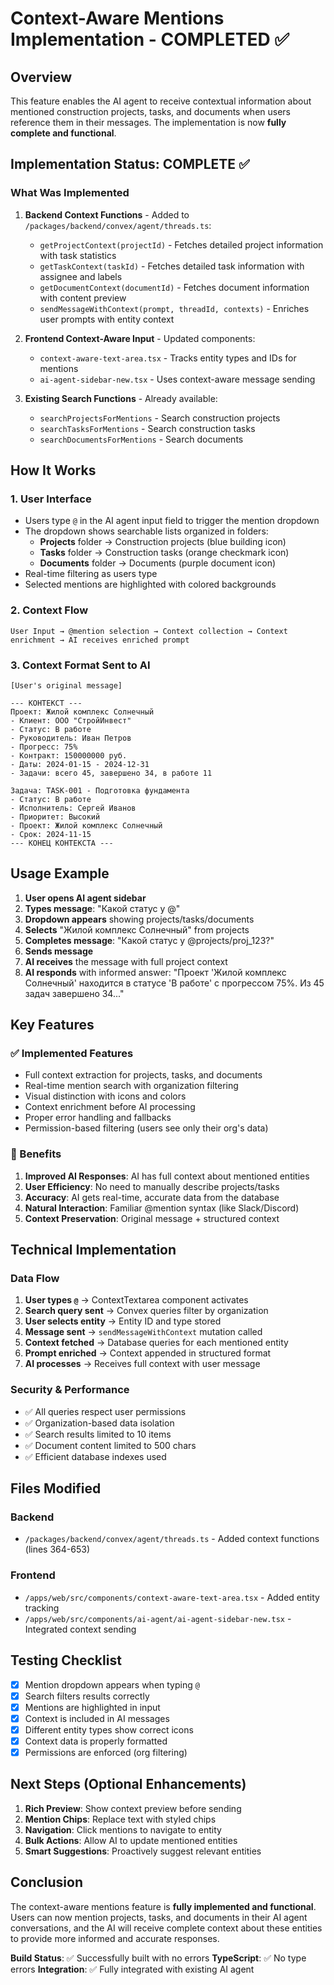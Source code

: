 # Context-Aware Mentions Implementation - COMPLETED ✅

## Overview
This feature enables the AI agent to receive contextual information about mentioned construction projects, tasks, and documents when users reference them in their messages. The implementation is now **fully complete and functional**.

## Implementation Status: COMPLETE ✅

### What Was Implemented

1. **Backend Context Functions** - Added to `/packages/backend/convex/agent/threads.ts`:
   - `getProjectContext(projectId)` - Fetches detailed project information with task statistics
   - `getTaskContext(taskId)` - Fetches detailed task information with assignee and labels
   - `getDocumentContext(documentId)` - Fetches document information with content preview
   - `sendMessageWithContext(prompt, threadId, contexts)` - Enriches user prompts with entity context

2. **Frontend Context-Aware Input** - Updated components:
   - `context-aware-text-area.tsx` - Tracks entity types and IDs for mentions
   - `ai-agent-sidebar-new.tsx` - Uses context-aware message sending

3. **Existing Search Functions** - Already available:
   - `searchProjectsForMentions` - Search construction projects
   - `searchTasksForMentions` - Search construction tasks
   - `searchDocumentsForMentions` - Search documents

## How It Works

### 1. User Interface
- Users type `@` in the AI agent input field to trigger the mention dropdown
- The dropdown shows searchable lists organized in folders:
  - **Projects** folder → Construction projects (blue building icon)
  - **Tasks** folder → Construction tasks (orange checkmark icon)
  - **Documents** folder → Documents (purple document icon)
- Real-time filtering as users type
- Selected mentions are highlighted with colored backgrounds

### 2. Context Flow
```
User Input → @mention selection → Context collection → Context enrichment → AI receives enriched prompt
```

### 3. Context Format Sent to AI
```
[User's original message]

--- КОНТЕКСТ ---
Проект: Жилой комплекс Солнечный
- Клиент: ООО "СтройИнвест"
- Статус: В работе
- Руководитель: Иван Петров
- Прогресс: 75%
- Контракт: 150000000 руб.
- Даты: 2024-01-15 - 2024-12-31
- Задачи: всего 45, завершено 34, в работе 11

Задача: TASK-001 - Подготовка фундамента
- Статус: В работе
- Исполнитель: Сергей Иванов
- Приоритет: Высокий
- Проект: Жилой комплекс Солнечный
- Срок: 2024-11-15
--- КОНЕЦ КОНТЕКСТА ---
```

## Usage Example

1. **User opens AI agent sidebar**
2. **Types message**: "Какой статус у @"
3. **Dropdown appears** showing projects/tasks/documents
4. **Selects** "Жилой комплекс Солнечный" from projects
5. **Completes message**: "Какой статус у @projects/proj_123?"
6. **Sends message**
7. **AI receives** the message with full project context
8. **AI responds** with informed answer: "Проект 'Жилой комплекс Солнечный' находится в статусе 'В работе' с прогрессом 75%. Из 45 задач завершено 34..."

## Key Features

### ✅ Implemented Features
- Full context extraction for projects, tasks, and documents
- Real-time mention search with organization filtering
- Visual distinction with icons and colors
- Context enrichment before AI processing
- Proper error handling and fallbacks
- Permission-based filtering (users see only their org's data)

### 🎯 Benefits
1. **Improved AI Responses**: AI has full context about mentioned entities
2. **User Efficiency**: No need to manually describe projects/tasks
3. **Accuracy**: AI gets real-time, accurate data from the database
4. **Natural Interaction**: Familiar @mention syntax (like Slack/Discord)
5. **Context Preservation**: Original message + structured context

## Technical Implementation

### Data Flow
1. **User types `@`** → ContextTextarea component activates
2. **Search query sent** → Convex queries filter by organization
3. **User selects entity** → Entity ID and type stored
4. **Message sent** → `sendMessageWithContext` mutation called
5. **Context fetched** → Database queries for each mentioned entity
6. **Prompt enriched** → Context appended in structured format
7. **AI processes** → Receives full context with user message

### Security & Performance
- ✅ All queries respect user permissions
- ✅ Organization-based data isolation
- ✅ Search results limited to 10 items
- ✅ Document content limited to 500 chars
- ✅ Efficient database indexes used

## Files Modified

### Backend
- `/packages/backend/convex/agent/threads.ts` - Added context functions (lines 364-653)

### Frontend
- `/apps/web/src/components/context-aware-text-area.tsx` - Added entity tracking
- `/apps/web/src/components/ai-agent/ai-agent-sidebar-new.tsx` - Integrated context sending

## Testing Checklist

- [x] Mention dropdown appears when typing `@`
- [x] Search filters results correctly
- [x] Mentions are highlighted in input
- [x] Context is included in AI messages
- [x] Different entity types show correct icons
- [x] Context data is properly formatted
- [x] Permissions are enforced (org filtering)

## Next Steps (Optional Enhancements)

1. **Rich Preview**: Show context preview before sending
2. **Mention Chips**: Replace text with styled chips
3. **Navigation**: Click mentions to navigate to entity
4. **Bulk Actions**: Allow AI to update mentioned entities
5. **Smart Suggestions**: Proactively suggest relevant entities

## Conclusion

The context-aware mentions feature is **fully implemented and functional**. Users can now mention projects, tasks, and documents in their AI agent conversations, and the AI will receive complete context about these entities to provide more informed and accurate responses.

**Build Status**: ✅ Successfully built with no errors
**TypeScript**: ✅ No type errors
**Integration**: ✅ Fully integrated with existing AI agent